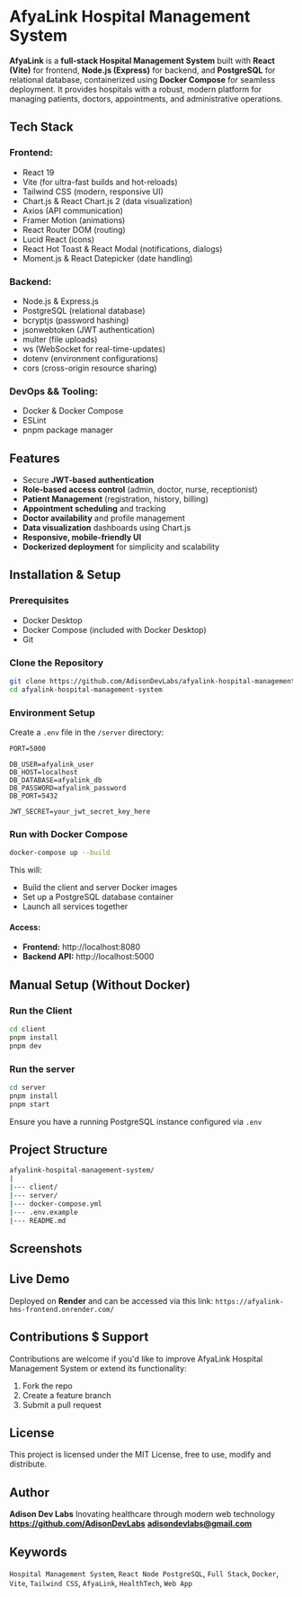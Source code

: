 # AfyaLink Hospital Management System
**AfyaLink** is a **full-stack Hospital Management System** built with **React (Vite)** for frontend, **Node.js (Express)** for backend, and **PostgreSQL** for relational database, containerized using **Docker Compose** for seamless deployment.
It provides hospitals with a robust, modern platform for managing patients, doctors, appointments, and administrative operations.

## Tech Stack
### Frontend:
* React 19
* Vite (for ultra-fast builds and hot-reloads)
* Tailwind CSS (modern, responsive UI)
* Chart.js & React Chart.js 2 (data visualization)
* Axios (API communication)
* Framer Motion (animations)
* React Router DOM (routing)
* Lucid React (icons)
* React Hot Toast & React Modal (notifications, dialogs)
* Moment.js & React Datepicker (date handling)

### Backend:
* Node.js & Express.js
* PostgreSQL (relational database)
* bcryptjs (password hashing)
* jsonwebtoken (JWT authentication)
* multer (file uploads)
* ws (WebSocket for real-time-updates)
* dotenv (environment configurations)
* cors (cross-origin resource sharing)

### DevOps && Tooling:
* Docker & Docker Compose
* ESLint
* pnpm package manager


## Features
* Secure **JWT-based authentication**
* **Role-based access control** (admin, doctor, nurse, receptionist)
* **Patient Management** (registration, history, billing)
* **Appointment scheduling** and tracking
* **Doctor availability** and profile management
* **Data visualization** dashboards using Chart.js
* **Responsive, mobile-friendly UI**
* **Dockerized deployment** for simplicity and scalability


## Installation & Setup

### Prerequisites
* Docker Desktop
* Docker Compose (included with Docker Desktop)
* Git

### Clone the Repository
  ```bash
  git clone https://github.com/AdisonDevLabs/afyalink-hospital-management-system.git
  cd afyalink-hospital-management-system
  ```

### Environment Setup
Create a `.env` file in the `/server` directory:
  ```properties
  PORT=5000

  DB_USER=afyalink_user
  DB_HOST=localhost
  DB_DATABASE=afyalink_db
  DB_PASSWORD=afyalink_password
  DB_PORT=5432

  JWT_SECRET=your_jwt_secret_key_here
  ```

### Run with Docker Compose
  ```bash
  docker-compose up --build
  ```
This will:
* Build the client and server Docker images
* Set up a PostgreSQL database container
* Launch all services together

#### Access:
* **Frontend:** http://localhost:8080
* **Backend API:** http://localhost:5000


## Manual Setup (Without Docker)

### Run the Client
  ```bash
  cd client
  pnpm install
  pnpm dev
  ```

### Run the server
  ```bash
  cd server
  pnpm install
  pnpm start
  ```
Ensure you have a running PostgreSQL instance configured via `.env`


## Project Structure

  ```bash
  afyalink-hospital-management-system/
  |
  |--- client/
  |--- server/
  |--- docker-compose.yml
  |--- .env.example
  |--- README.md
  ```

## Screenshots


## Live Demo

Deployed on **Render** and can be accessed via this link:
`https://afyalink-hms-frontend.onrender.com/`


## Contributions $ Support
Contributions are welcome
if you'd like to improve AfyaLink Hospital Management System or extend its functionality:
  1. Fork the repo
  2. Create a feature branch
  3. Submit a pull request


## License
This project is licensed under the MIT License, free to use, modify and distribute.

## Author
**Adison Dev Labs**
Inovating healthcare through modern web technology
**https://github.com/AdisonDevLabs**
**adisondevlabs@gmail.com**

## Keywords
`Hospital Management System`, `React Node PostgreSQL`, `Full Stack`, `Docker`, `Vite`, `Tailwind CSS`, `AfyaLink`, `HealthTech`, `Web App`